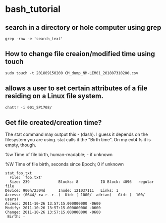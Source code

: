 # bash_tutorial
search in a directory or hole computer using grep
-------------------------------------------------
```
grep -rnw -e 'search_text'
```
How to change file creaion/modified time using touch
----------------------------------------------------
```
sudo touch -t 201809150200 CM_dump_NM-LEM01_201807310200.csv
```
allows a user to set certain attributes of a file residing on a Linux file system.
----------------------------------------------------------------------------------
```
chattr -i 001_SP1708/
```

Get file created/creation time?
---------------------------------
The stat command may output this - (dash). I guess it depends on the filesystem you are using. stat calls it the "Birth time". On my ext4 fs it is empty, though.

%w Time of file birth, human-readable; - if unknown

%W Time of file birth, seconds since Epoch; 0 if unknown

```
stat foo.txt
  File: `foo.txt'
  Size: 239             Blocks: 8          IO Block: 4096   regular file
Device: 900h/2304d      Inode: 121037111   Links: 1
Access: (0644/-rw-r--r--)  Uid: ( 1000/  adrian)   Gid: (  100/   users)
Access: 2011-10-26 13:57:15.000000000 -0600
Modify: 2011-10-26 13:57:15.000000000 -0600
Change: 2011-10-26 13:57:15.000000000 -0600
 Birth: -


```
